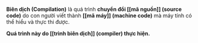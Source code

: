 **Biên dịch (Compilation)** là quá trình **chuyển đổi [[mã nguồn]] (source code)** do con người viết thành **[[mã máy]] (machine code)** mà máy tính có thể hiểu và thực thi được.

**Quá trình này do [[trình biên dịch]] (compiler) thực hiện.**